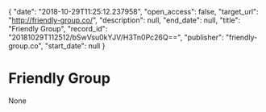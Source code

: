 {
  "date": "2018-10-29T11:25:12.237958", 
  "open_access": false, 
  "target_url": "http://friendly-group.co/", 
  "description": null, 
  "end_date": null, 
  "title": "Friendly Group", 
  "record_id": "20181029T112512/bSwVsu0kYJV/H3Tn0Pc26Q==", 
  "publisher": "friendly-group.co", 
  "start_date": null
}

# Friendly Group

None